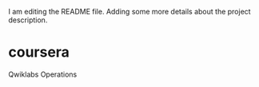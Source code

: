 I am editing the README file. Adding some more details about the project description.
# coursera
Qwiklabs Operations
